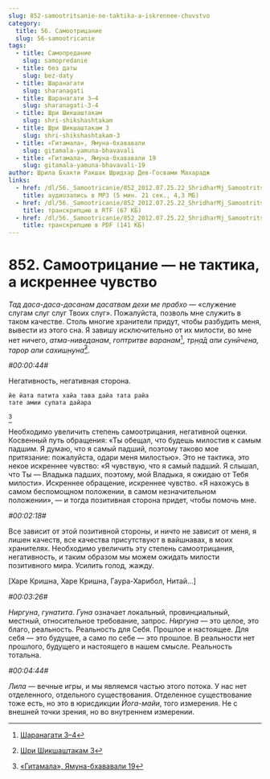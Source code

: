 ```yaml
---
slug: 852-samootritsanie-ne-taktika-a-iskrennee-chuvstvo
category:
  title: 56. Самоотрицание
  slug: 56-samootricanie
tags:
  - title: Самопредание
    slug: samopredanie
  - title: без даты
    slug: bez-daty
  - title: Шаранагати
    slug: sharanagati
  - title: Шаранагати 3–4
    slug: sharanagati-3-4
  - title: Шри Шикшаштакам
    slug: shri-shikshashtakam
  - title: Шри Шикшаштакам 3
    slug: shri-shikshashtakam-3
  - title: «Гитамала», Ямуна-бхававали
    slug: gitamala-yamuna-bhavavali
  - title: «Гитамала», Ямуна-бхававали 19
    slug: gitamala-yamuna-bhavavali-19
author: Шрила Бхакти Ракшак Шридхар Дев-Госвами Махарадж
links:
  - href: /dl/56._Samootricanie/852_2012.07.25.22_ShridharMj_Samootritsanie-ne_taktika_a_iskrennee_chuvstvo.mp3
    title: аудиозапись в MP3 (5 мин. 21 сек., 4,3 МБ)
  - href: /dl/56._Samootricanie/852_2012.07.25.22_ShridharMj_Samootritsanie-ne_taktika_a_iskrennee_chuvstvo.rtf
    title: транскрипцию в RTF (67 КБ)
  - href: /dl/56._Samootricanie/852_2012.07.25.22_ShridharMj_Samootritsanie-ne_taktika_a_iskrennee_chuvstvo.pdf
    title: транскрипцию в PDF (141 КБ)
---
```


# 852. Самоотрицание — не тактика, а искреннее чувство

*Тад даса-даса-дасанам дасатвам дехи ме прабхо* — «служение слугам слуг слуг Твоих слуг». Пожалуйста, позволь мне служить в таком качестве. Столь многие хранители придут, чтобы разбудить меня, вывести из этого сна. Я завишу исключительно от их милости, во мне нет ничего, *атма-ниведанам*, *гоптритве варанам*[^_ftn1], *тр̣н̣а̄д апи сунӣчена, тарор апи сахиш̣н̣уна̄*[^_ftn2].

*#00:00:44#*

Негативность, негативная сторона.

    йе йата патита хайа тава дайа тата райа
    тате амии супата дайара
[^_ftn3]

Необходимо увеличить степень самоотрицания, негативной оценки. Косвенный путь обращения: «Ты обещал, что будешь милостив к самым падшим. Я думаю, что я самый падший, поэтому таково мое притязание: пожалуйста, одари меня милостью». Это не тактика, это некое искреннее чувство: «Я чувствую, что я самый падший. Я слышал, что Ты — Владыка падших, поэтому, мой Владыка, я ожидаю от Тебя милости». Искреннее обращение, искреннее чувство. «Я нахожусь в самом беспомощном положении, в самом незначительном положении», — и тогда позитивная сторона придет, чтобы помочь мне.

*#00:02:18#*

Все зависит от этой позитивной стороны, и ничто не зависит от меня, я лишен качеств, все качества присутствуют в вайшнавах, в моих хранителях. Необходимо увеличить эту степень самоотрицания, негативность, и таким образом мы можем ожидать милости позитивного мира. Усилить голод, жажду.

[Харе Кришна, Харе Кришна, Гаура-Харибол, Нитай…]

*#00:03:26#*

*Ниргуна*, *гунатита*. *Гуна* означает локальный, провинциальный, местный, относительное требование, запрос. *Ниргуна* — это целое, это благо, реальность. Реальность для Себя. Прошлое и настоящее. Для себя — это будущее, а само по себе — это прошлое. В реальности нет прошлого, будущего и настоящего в нашем смысле. Реальность тотальна.

*#00:04:44#*

*Лила* — вечные игры, и мы являемся частью этого потока. У нас нет отделенного, отдельного существования. Отделенное существование тоже есть, но это в юрисдикции *Йога-майи*, того измерения. Не с внешней точки зрения, но во внутреннем измерении.



[^_ftn1]: [Шаранагати 3–4](../notes/sharanagati/sharanagati-3-4.md)

[^_ftn2]: [Шри Шикшаштакам 3](../notes/shri-shikshashtakam/shri-shikshashtakam-3.md)

[^_ftn3]: [«Гитамала», Ямуна-бхававали 19](../notes/gitamala-yamuna-bhavavali/gitamala-yamuna-bhavavali-19.md)
